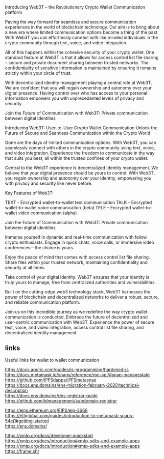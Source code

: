 Introducing Web3T – the Revolutionary Crypto Wallet Communication platform

Paving the way forward for seamless and secure communication experiences in the world of blockchain technology. Our aim is to bring about a new era where limited communication options become a thing of the past. With Web3T you can effortlessly connect with like minded individuals in the crypto community through text, voice, and video integration. 

All of this happens within the cohesive security of your crypto wallet. 
One standout feature at Web3T is that it allows for access control list file sharing – secure and private document sharing between trusted networks. The confidentiality of sensitive information is maintained by ensuring it remains strictly within your circle of trust. 

With decentralized identity management playing a central role at Web3T. We are confident that you will regain ownership and autonomy over your digital presence. Having control over who has access to your personal information empowers you with unprecedented levels of privacy and security. 

Join the Future of Communication with Web3T: Private communication between digital identities

Introducing Web3T: User-to-User Crypto Wallet Communication
Unlock the Future of Secure and Seamless Communication within the Crypto World

Gone are the days of limited communication options. With Web3T, you can seamlessly connect with others in the crypto community using text, voice, and video integration. Experience the freedom to communicate in the way that suits you best, all within the trusted confines of your crypto wallet.

Central to the Web3T experience is decentralized identity management. We believe that your digital presence should be yours to control. With Web3T, you regain ownership and autonomy over your identity, empowering you with privacy and security like never before.

Key Features of Web3T:

TEXT - Encrypted wallet-to-wallet text communication
TALK - Encrypted wallet-to-wallet voice communication (beta)
TELE - Encrypted wallet-to-wallet video communication (alpha)

Join the Future of Communication with Web3T:
Private communication between digital identities

Immerse yourself in dynamic and real-time communication with fellow crypto enthusiasts. Engage in quick chats, voice calls, or immersive video conferences—the choice is yours.

Enjoy the peace of mind that comes with access control list file sharing. Share files within your trusted network, maintaining confidentiality and security at all times.

Take control of your digital identity. Web3T ensures that your identity is truly yours to manage, free from centralized authorities and vulnerabilities.

Built on the cutting-edge web3 technology stack, Web3T harnesses the power of blockchain and decentralized networks to deliver a robust, secure, and reliable communication platform.

Join us on this incredible journey as we redefine the way crypto wallet communication is conducted. Embrace the future of decentralized and user-centric communication with Web3T. Experience the power of secure text, voice, and video integration, access control list file sharing, and decentralized identity management.



## links
Useful links for wallet to wallet communication

https://docs.agoric.com/guides/js-programming/hardened-js <br />
https://docs.metamask.io/snaps/reference/rpc-api/#snap-managestate <br />
https://github.com/IPFSdapps/IPFSmetasnap <br />
https://docs.ens.domains/ens-migration-february-2020/technical-description <br />
https://docs.ens.domains/dns-registrar-guide <br />
https://github.com/idmanagement/subdomain-registrar <br />


https://eips.ethereum.org/EIPS/eip-3668 <br />
https://ethglobal.com/guides/introduction-to-metamask-snaps-54ej1#getting-started <br />
https://ens.domains/ <br />

https://xmtp.org/docs/developer-quickstart <br />
https://xmtp.org/docs/introduction#xmtp-sdks-and-example-apps <br />
https://xmtp.org/docs/introduction#xmtp-sdks-and-example-apps <br />
https://frame.sh/

<!--

**Here are some ideas to get you started:**

🙋‍♀️ A short introduction - what is your organization all about?
🌈 Contribution guidelines - how can the community get involved?
👩‍💻 Useful resources - where can the community find your docs? Is there anything else the community should know?
🍿 Fun facts - what does your team eat for breakfast?
🧙 Remember, you can do mighty things with the power of [Markdown](https://docs.github.com/github/writing-on-github/getting-started-with-writing-and-formatting-on-github/basic-writing-and-formatting-syntax)
-->
